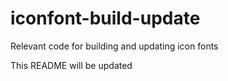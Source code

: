 # iconfont-build-update
Relevant code for building and updating icon fonts


This README will be updated
